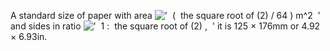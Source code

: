 A standard size of paper with area
!['  (  the square root of (2) / 64 ) m\^2  '](../dictionary/equation_images/4127.1..png)
and sides in ratio
!['  1 :  the square root of (2) ,  '](../dictionary/equation_images/4127.2..png)
it is 125 × 176mm or 4.92 × 6.93in.

